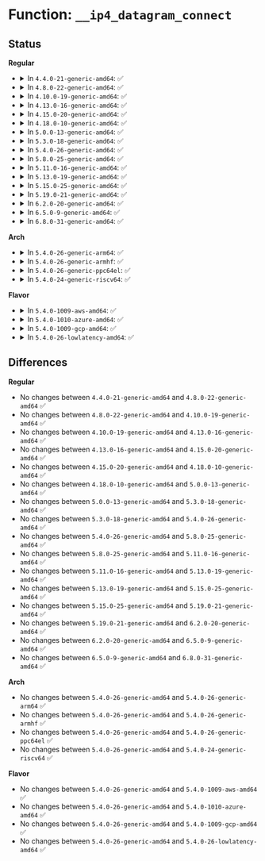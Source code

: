 # Function: <code>__ip4_datagram_connect</code>

## Status
<b>Regular</b>
<ul>
<li>
<details>
<summary>In <code>4.4.0-21-generic-amd64</code>: ✅</summary>

```c
int __ip4_datagram_connect(struct sock * sk, struct sockaddr * uaddr, int addr_len)
```

```json
{
  "name": "__ip4_datagram_connect",
  "collision_type": "Unique Global",
  "inline_type": "No",
  "funcs": [
    {
      "addr": 18446744071586725264,
      "name": "__ip4_datagram_connect",
      "external": true,
      "loc": "net/ipv4/datagram.c:23",
      "file": "net/ipv4/datagram.c",
      "inline": "seen, unknown",
      "caller_inline": [],
      "caller_func": [
        "net/ipv4/datagram.c:ip4_datagram_connect",
        "net/ipv6/datagram.c:__ip6_datagram_connect",
        "net/ipv6/datagram.c:__ip6_datagram_connect"
      ]
    }
  ],
  "symbols": [
    {
      "addr": 18446744071586725264,
      "name": "__ip4_datagram_connect",
      "section": ".text",
      "bind": "STB_GLOBAL",
      "size": 772
    }
  ]
}
```
</details>
</li>
<li>
<details>
<summary>In <code>4.8.0-22-generic-amd64</code>: ✅</summary>

```c
int __ip4_datagram_connect(struct sock * sk, struct sockaddr * uaddr, int addr_len)
```

```json
{
  "name": "__ip4_datagram_connect",
  "collision_type": "Unique Global",
  "inline_type": "No",
  "funcs": [
    {
      "addr": 18446744071587173200,
      "name": "__ip4_datagram_connect",
      "external": true,
      "loc": "net/ipv4/datagram.c:23",
      "file": "net/ipv4/datagram.c",
      "inline": "seen, unknown",
      "caller_inline": [],
      "caller_func": [
        "net/ipv4/datagram.c:ip4_datagram_connect",
        "net/ipv6/datagram.c:ip6_datagram_connect",
        "net/ipv6/datagram.c:ip6_datagram_connect"
      ]
    }
  ],
  "symbols": [
    {
      "addr": 18446744071587173200,
      "name": "__ip4_datagram_connect",
      "section": ".text",
      "bind": "STB_GLOBAL",
      "size": 729
    }
  ]
}
```
</details>
</li>
<li>
<details>
<summary>In <code>4.10.0-19-generic-amd64</code>: ✅</summary>

```c
int __ip4_datagram_connect(struct sock * sk, struct sockaddr * uaddr, int addr_len)
```

```json
{
  "name": "__ip4_datagram_connect",
  "collision_type": "Unique Global",
  "inline_type": "No",
  "funcs": [
    {
      "addr": 18446744071587372896,
      "name": "__ip4_datagram_connect",
      "external": true,
      "loc": "net/ipv4/datagram.c:23",
      "file": "net/ipv4/datagram.c",
      "inline": "seen, unknown",
      "caller_inline": [],
      "caller_func": [
        "net/ipv4/datagram.c:ip4_datagram_connect",
        "net/ipv6/datagram.c:__ip6_datagram_connect",
        "net/ipv6/datagram.c:__ip6_datagram_connect"
      ]
    }
  ],
  "symbols": [
    {
      "addr": 18446744071587372896,
      "name": "__ip4_datagram_connect",
      "section": ".text",
      "bind": "STB_GLOBAL",
      "size": 678
    }
  ]
}
```
</details>
</li>
<li>
<details>
<summary>In <code>4.13.0-16-generic-amd64</code>: ✅</summary>

```c
int __ip4_datagram_connect(struct sock * sk, struct sockaddr * uaddr, int addr_len)
```

```json
{
  "name": "__ip4_datagram_connect",
  "collision_type": "Unique Global",
  "inline_type": "No",
  "funcs": [
    {
      "addr": 18446744071587507136,
      "name": "__ip4_datagram_connect",
      "external": true,
      "loc": "net/ipv4/datagram.c:23",
      "file": "net/ipv4/datagram.c",
      "inline": "seen, unknown",
      "caller_inline": [],
      "caller_func": [
        "net/ipv4/datagram.c:ip4_datagram_connect",
        "net/ipv6/datagram.c:__ip6_datagram_connect",
        "net/ipv6/datagram.c:__ip6_datagram_connect"
      ]
    }
  ],
  "symbols": [
    {
      "addr": 18446744071587507136,
      "name": "__ip4_datagram_connect",
      "section": ".text",
      "bind": "STB_GLOBAL",
      "size": 696
    }
  ]
}
```
</details>
</li>
<li>
<details>
<summary>In <code>4.15.0-20-generic-amd64</code>: ✅</summary>

```c
int __ip4_datagram_connect(struct sock * sk, struct sockaddr * uaddr, int addr_len)
```

```json
{
  "name": "__ip4_datagram_connect",
  "collision_type": "Unique Global",
  "inline_type": "No",
  "funcs": [
    {
      "addr": 18446744071588029728,
      "name": "__ip4_datagram_connect",
      "external": true,
      "loc": "net/ipv4/datagram.c:23",
      "file": "net/ipv4/datagram.c",
      "inline": "seen, unknown",
      "caller_inline": [],
      "caller_func": [
        "net/ipv4/datagram.c:ip4_datagram_connect",
        "net/ipv6/datagram.c:__ip6_datagram_connect",
        "net/ipv6/datagram.c:__ip6_datagram_connect"
      ]
    }
  ],
  "symbols": [
    {
      "addr": 18446744071588029728,
      "name": "__ip4_datagram_connect",
      "section": ".text",
      "bind": "STB_GLOBAL",
      "size": 699
    }
  ]
}
```
</details>
</li>
<li>
<details>
<summary>In <code>4.18.0-10-generic-amd64</code>: ✅</summary>

```c
int __ip4_datagram_connect(struct sock * sk, struct sockaddr * uaddr, int addr_len)
```

```json
{
  "name": "__ip4_datagram_connect",
  "collision_type": "Unique Global",
  "inline_type": "No",
  "funcs": [
    {
      "addr": 18446744071588381040,
      "name": "__ip4_datagram_connect",
      "external": true,
      "loc": "net/ipv4/datagram.c:23",
      "file": "net/ipv4/datagram.c",
      "inline": "seen, unknown",
      "caller_inline": [],
      "caller_func": [
        "net/ipv4/datagram.c:ip4_datagram_connect",
        "net/ipv6/datagram.c:__ip6_datagram_connect",
        "net/ipv6/datagram.c:__ip6_datagram_connect"
      ]
    }
  ],
  "symbols": [
    {
      "addr": 18446744071588381040,
      "name": "__ip4_datagram_connect",
      "section": ".text",
      "bind": "STB_GLOBAL",
      "size": 705
    }
  ]
}
```
</details>
</li>
<li>
<details>
<summary>In <code>5.0.0-13-generic-amd64</code>: ✅</summary>

```c
int __ip4_datagram_connect(struct sock * sk, struct sockaddr * uaddr, int addr_len)
```

```json
{
  "name": "__ip4_datagram_connect",
  "collision_type": "Unique Global",
  "inline_type": "No",
  "funcs": [
    {
      "addr": 18446744071588571328,
      "name": "__ip4_datagram_connect",
      "external": true,
      "loc": "net/ipv4/datagram.c:23",
      "file": "net/ipv4/datagram.c",
      "inline": "seen, unknown",
      "caller_inline": [],
      "caller_func": [
        "net/ipv4/datagram.c:ip4_datagram_connect",
        "net/ipv6/datagram.c:__ip6_datagram_connect",
        "net/ipv6/datagram.c:__ip6_datagram_connect"
      ]
    }
  ],
  "symbols": [
    {
      "addr": 18446744071588571328,
      "name": "__ip4_datagram_connect",
      "section": ".text",
      "bind": "STB_GLOBAL",
      "size": 756
    }
  ]
}
```
</details>
</li>
<li>
<details>
<summary>In <code>5.3.0-18-generic-amd64</code>: ✅</summary>

```c
int __ip4_datagram_connect(struct sock * sk, struct sockaddr * uaddr, int addr_len)
```

```json
{
  "name": "__ip4_datagram_connect",
  "collision_type": "Unique Global",
  "inline_type": "No",
  "funcs": [
    {
      "addr": 18446744071588982560,
      "name": "__ip4_datagram_connect",
      "external": true,
      "loc": "net/ipv4/datagram.c:20",
      "file": "net/ipv4/datagram.c",
      "inline": "seen, unknown",
      "caller_inline": [],
      "caller_func": [
        "net/ipv4/datagram.c:ip4_datagram_connect",
        "net/ipv6/datagram.c:__ip6_datagram_connect",
        "net/ipv6/datagram.c:__ip6_datagram_connect"
      ]
    }
  ],
  "symbols": [
    {
      "addr": 18446744071588982560,
      "name": "__ip4_datagram_connect",
      "section": ".text",
      "bind": "STB_GLOBAL",
      "size": 793
    }
  ]
}
```
</details>
</li>
<li>
<details>
<summary>In <code>5.4.0-26-generic-amd64</code>: ✅</summary>

```c
int __ip4_datagram_connect(struct sock * sk, struct sockaddr * uaddr, int addr_len)
```

```json
{
  "name": "__ip4_datagram_connect",
  "collision_type": "Unique Global",
  "inline_type": "No",
  "funcs": [
    {
      "addr": 18446744071589207024,
      "name": "__ip4_datagram_connect",
      "external": true,
      "loc": "net/ipv4/datagram.c:20",
      "file": "net/ipv4/datagram.c",
      "inline": "seen, unknown",
      "caller_inline": [],
      "caller_func": [
        "net/ipv4/datagram.c:ip4_datagram_connect",
        "net/ipv6/datagram.c:__ip6_datagram_connect",
        "net/ipv6/datagram.c:__ip6_datagram_connect"
      ]
    }
  ],
  "symbols": [
    {
      "addr": 18446744071589207024,
      "name": "__ip4_datagram_connect",
      "section": ".text",
      "bind": "STB_GLOBAL",
      "size": 791
    }
  ]
}
```
</details>
</li>
<li>
<details>
<summary>In <code>5.8.0-25-generic-amd64</code>: ✅</summary>

```c
int __ip4_datagram_connect(struct sock * sk, struct sockaddr * uaddr, int addr_len)
```

```json
{
  "name": "__ip4_datagram_connect",
  "collision_type": "Unique Global",
  "inline_type": "No",
  "funcs": [
    {
      "addr": 18446744071590179936,
      "name": "__ip4_datagram_connect",
      "external": true,
      "loc": "net/ipv4/datagram.c:20",
      "file": "net/ipv4/datagram.c",
      "inline": "seen, unknown",
      "caller_inline": [],
      "caller_func": [
        "net/ipv4/datagram.c:ip4_datagram_connect",
        "net/ipv6/datagram.c:__ip6_datagram_connect",
        "net/ipv6/datagram.c:__ip6_datagram_connect"
      ]
    }
  ],
  "symbols": [
    {
      "addr": 18446744071590179936,
      "name": "__ip4_datagram_connect",
      "section": ".text",
      "bind": "STB_GLOBAL",
      "size": 816
    }
  ]
}
```
</details>
</li>
<li>
<details>
<summary>In <code>5.11.0-16-generic-amd64</code>: ✅</summary>

```c
int __ip4_datagram_connect(struct sock * sk, struct sockaddr * uaddr, int addr_len)
```

```json
{
  "name": "__ip4_datagram_connect",
  "collision_type": "Unique Global",
  "inline_type": "No",
  "funcs": [
    {
      "addr": 18446744071590229088,
      "name": "__ip4_datagram_connect",
      "external": true,
      "loc": "net/ipv4/datagram.c:20",
      "file": "net/ipv4/datagram.c",
      "inline": "seen, unknown",
      "caller_inline": [],
      "caller_func": [
        "net/ipv4/datagram.c:ip4_datagram_connect",
        "net/ipv6/datagram.c:__ip6_datagram_connect",
        "net/ipv6/datagram.c:__ip6_datagram_connect"
      ]
    }
  ],
  "symbols": [
    {
      "addr": 18446744071590229088,
      "name": "__ip4_datagram_connect",
      "section": ".text",
      "bind": "STB_GLOBAL",
      "size": 840
    }
  ]
}
```
</details>
</li>
<li>
<details>
<summary>In <code>5.13.0-19-generic-amd64</code>: ✅</summary>

```c
int __ip4_datagram_connect(struct sock * sk, struct sockaddr * uaddr, int addr_len)
```

```json
{
  "name": "__ip4_datagram_connect",
  "collision_type": "Unique Global",
  "inline_type": "No",
  "funcs": [
    {
      "addr": 18446744071590143184,
      "name": "__ip4_datagram_connect",
      "external": true,
      "loc": "net/ipv4/datagram.c:20",
      "file": "net/ipv4/datagram.c",
      "inline": "seen, unknown",
      "caller_inline": [],
      "caller_func": [
        "net/ipv4/datagram.c:ip4_datagram_connect",
        "net/ipv6/datagram.c:__ip6_datagram_connect",
        "net/ipv6/datagram.c:__ip6_datagram_connect"
      ]
    }
  ],
  "symbols": [
    {
      "addr": 18446744071590143184,
      "name": "__ip4_datagram_connect",
      "section": ".text",
      "bind": "STB_GLOBAL",
      "size": 847
    }
  ]
}
```
</details>
</li>
<li>
<details>
<summary>In <code>5.15.0-25-generic-amd64</code>: ✅</summary>

```c
int __ip4_datagram_connect(struct sock * sk, struct sockaddr * uaddr, int addr_len)
```

```json
{
  "name": "__ip4_datagram_connect",
  "collision_type": "Unique Global",
  "inline_type": "No",
  "funcs": [
    {
      "addr": 18446744071590923488,
      "name": "__ip4_datagram_connect",
      "external": true,
      "loc": "net/ipv4/datagram.c:20",
      "file": "net/ipv4/datagram.c",
      "inline": "seen, unknown",
      "caller_inline": [],
      "caller_func": [
        "net/ipv4/datagram.c:ip4_datagram_connect",
        "net/ipv6/datagram.c:__ip6_datagram_connect",
        "net/ipv6/datagram.c:__ip6_datagram_connect"
      ]
    }
  ],
  "symbols": [
    {
      "addr": 18446744071590923488,
      "name": "__ip4_datagram_connect",
      "section": ".text",
      "bind": "STB_GLOBAL",
      "size": 847
    }
  ]
}
```
</details>
</li>
<li>
<details>
<summary>In <code>5.19.0-21-generic-amd64</code>: ✅</summary>

```c
int __ip4_datagram_connect(struct sock * sk, struct sockaddr * uaddr, int addr_len)
```

```json
{
  "name": "__ip4_datagram_connect",
  "collision_type": "Unique Global",
  "inline_type": "No",
  "funcs": [
    {
      "addr": 18446744071592564080,
      "name": "__ip4_datagram_connect",
      "external": true,
      "loc": "net/ipv4/datagram.c:19",
      "file": "net/ipv4/datagram.c",
      "inline": "seen, unknown",
      "caller_inline": [],
      "caller_func": [
        "net/ipv4/datagram.c:ip4_datagram_connect",
        "net/ipv6/datagram.c:__ip6_datagram_connect",
        "net/ipv6/datagram.c:__ip6_datagram_connect"
      ]
    }
  ],
  "symbols": [
    {
      "addr": 18446744071592564080,
      "name": "__ip4_datagram_connect",
      "section": ".text",
      "bind": "STB_GLOBAL",
      "size": 854
    }
  ]
}
```
</details>
</li>
<li>
<details>
<summary>In <code>6.2.0-20-generic-amd64</code>: ✅</summary>

```c
int __ip4_datagram_connect(struct sock * sk, struct sockaddr * uaddr, int addr_len)
```

```json
{
  "name": "__ip4_datagram_connect",
  "collision_type": "Unique Global",
  "inline_type": "No",
  "funcs": [
    {
      "addr": 18446744071594424160,
      "name": "__ip4_datagram_connect",
      "external": true,
      "loc": "net/ipv4/datagram.c:19",
      "file": "net/ipv4/datagram.c",
      "inline": "seen, unknown",
      "caller_inline": [],
      "caller_func": [
        "net/ipv4/datagram.c:ip4_datagram_connect",
        "net/ipv6/datagram.c:__ip6_datagram_connect",
        "net/ipv6/datagram.c:__ip6_datagram_connect"
      ]
    }
  ],
  "symbols": [
    {
      "addr": 18446744071594424160,
      "name": "__ip4_datagram_connect",
      "section": ".text",
      "bind": "STB_GLOBAL",
      "size": 860
    }
  ]
}
```
</details>
</li>
<li>
<details>
<summary>In <code>6.5.0-9-generic-amd64</code>: ✅</summary>

```c
int __ip4_datagram_connect(struct sock * sk, struct sockaddr * uaddr, int addr_len)
```

```json
{
  "name": "__ip4_datagram_connect",
  "collision_type": "Unique Global",
  "inline_type": "No",
  "funcs": [
    {
      "addr": 18446744071594813472,
      "name": "__ip4_datagram_connect",
      "external": true,
      "loc": "net/ipv4/datagram.c:19",
      "file": "net/ipv4/datagram.c",
      "inline": "seen, unknown",
      "caller_inline": [],
      "caller_func": [
        "net/ipv4/datagram.c:ip4_datagram_connect",
        "net/ipv6/datagram.c:__ip6_datagram_connect",
        "net/ipv6/datagram.c:__ip6_datagram_connect"
      ]
    }
  ],
  "symbols": [
    {
      "addr": 18446744071594813472,
      "name": "__ip4_datagram_connect",
      "section": ".text",
      "bind": "STB_GLOBAL",
      "size": 870
    }
  ]
}
```
</details>
</li>
<li>
<details>
<summary>In <code>6.8.0-31-generic-amd64</code>: ✅</summary>

```c
int __ip4_datagram_connect(struct sock * sk, struct sockaddr * uaddr, int addr_len)
```

```json
{
  "name": "__ip4_datagram_connect",
  "collision_type": "Unique Global",
  "inline_type": "No",
  "funcs": [
    {
      "addr": 18446744071595624720,
      "name": "__ip4_datagram_connect",
      "external": true,
      "loc": "net/ipv4/datagram.c:19",
      "file": "net/ipv4/datagram.c",
      "inline": "seen, unknown",
      "caller_inline": [],
      "caller_func": [
        "net/ipv4/datagram.c:ip4_datagram_connect",
        "net/ipv6/datagram.c:__ip6_datagram_connect",
        "net/ipv6/datagram.c:__ip6_datagram_connect"
      ]
    }
  ],
  "symbols": [
    {
      "addr": 18446744071595624720,
      "name": "__ip4_datagram_connect",
      "section": ".text",
      "bind": "STB_GLOBAL",
      "size": 878
    }
  ]
}
```
</details>
</li>
</ul>
<b>Arch</b>
<ul>
<li>
<details>
<summary>In <code>5.4.0-26-generic-arm64</code>: ✅</summary>

```c
int __ip4_datagram_connect(struct sock * sk, struct sockaddr * uaddr, int addr_len)
```

```json
{
  "name": "__ip4_datagram_connect",
  "collision_type": "Unique Global",
  "inline_type": "No",
  "funcs": [
    {
      "addr": 18446603336502828496,
      "name": "__ip4_datagram_connect",
      "external": true,
      "loc": "net/ipv4/datagram.c:20",
      "file": "net/ipv4/datagram.c",
      "inline": "seen, unknown",
      "caller_inline": [],
      "caller_func": [
        "net/ipv4/datagram.c:ip4_datagram_connect",
        "net/ipv6/datagram.c:__ip6_datagram_connect",
        "net/ipv6/datagram.c:__ip6_datagram_connect"
      ]
    }
  ],
  "symbols": [
    {
      "addr": 18446603336502828496,
      "name": "__ip4_datagram_connect",
      "section": ".text",
      "bind": "STB_GLOBAL",
      "size": 752
    }
  ]
}
```
</details>
</li>
<li>
<details>
<summary>In <code>5.4.0-26-generic-armhf</code>: ✅</summary>

```c
int __ip4_datagram_connect(struct sock * sk, struct sockaddr * uaddr, int addr_len)
```

```json
{
  "name": "__ip4_datagram_connect",
  "collision_type": "Unique Global",
  "inline_type": "No",
  "funcs": [
    {
      "addr": 3235530080,
      "name": "__ip4_datagram_connect",
      "external": true,
      "loc": "net/ipv4/datagram.c:20",
      "file": "net/ipv4/datagram.c",
      "inline": "seen, unknown",
      "caller_inline": [],
      "caller_func": [
        "net/ipv4/datagram.c:ip4_datagram_connect",
        "net/ipv6/datagram.c:__ip6_datagram_connect",
        "net/ipv6/datagram.c:__ip6_datagram_connect"
      ]
    }
  ],
  "symbols": [
    {
      "addr": 3235530080,
      "name": "__ip4_datagram_connect",
      "section": ".text",
      "bind": "STB_GLOBAL",
      "size": 852
    }
  ]
}
```
</details>
</li>
<li>
<details>
<summary>In <code>5.4.0-26-generic-ppc64el</code>: ✅</summary>

```c
int __ip4_datagram_connect(struct sock * sk, struct sockaddr * uaddr, int addr_len)
```

```json
{
  "name": "__ip4_datagram_connect",
  "collision_type": "Unique Global",
  "inline_type": "No",
  "funcs": [
    {
      "addr": 13835058055296479120,
      "name": "__ip4_datagram_connect",
      "external": true,
      "loc": "net/ipv4/datagram.c:20",
      "file": "net/ipv4/datagram.c",
      "inline": "seen, unknown",
      "caller_inline": [],
      "caller_func": [
        "net/ipv4/datagram.c:ip4_datagram_connect",
        "net/ipv6/datagram.c:__ip6_datagram_connect",
        "net/ipv6/datagram.c:__ip6_datagram_connect"
      ]
    }
  ],
  "symbols": [
    {
      "addr": 13835058055296479120,
      "name": "__ip4_datagram_connect",
      "section": ".text",
      "bind": "STB_GLOBAL",
      "size": 936
    }
  ]
}
```
</details>
</li>
<li>
<details>
<summary>In <code>5.4.0-24-generic-riscv64</code>: ✅</summary>

```c
int __ip4_datagram_connect(struct sock * sk, struct sockaddr * uaddr, int addr_len)
```

```json
{
  "name": "__ip4_datagram_connect",
  "collision_type": "Unique Global",
  "inline_type": "No",
  "funcs": [
    {
      "addr": 18446743936278941150,
      "name": "__ip4_datagram_connect",
      "external": true,
      "loc": "net/ipv4/datagram.c:20",
      "file": "net/ipv4/datagram.c",
      "inline": "seen, unknown",
      "caller_inline": [],
      "caller_func": [
        "net/ipv4/datagram.c:ip4_datagram_connect",
        "net/ipv6/datagram.c:__ip6_datagram_connect",
        "net/ipv6/datagram.c:__ip6_datagram_connect"
      ]
    }
  ],
  "symbols": [
    {
      "addr": 18446743936278941150,
      "name": "__ip4_datagram_connect",
      "section": ".text",
      "bind": "STB_GLOBAL",
      "size": 636
    }
  ]
}
```
</details>
</li>
</ul>
<b>Flavor</b>
<ul>
<li>
<details>
<summary>In <code>5.4.0-1009-aws-amd64</code>: ✅</summary>

```c
int __ip4_datagram_connect(struct sock * sk, struct sockaddr * uaddr, int addr_len)
```

```json
{
  "name": "__ip4_datagram_connect",
  "collision_type": "Unique Global",
  "inline_type": "No",
  "funcs": [
    {
      "addr": 18446744071588813408,
      "name": "__ip4_datagram_connect",
      "external": true,
      "loc": "net/ipv4/datagram.c:20",
      "file": "net/ipv4/datagram.c",
      "inline": "seen, unknown",
      "caller_inline": [],
      "caller_func": [
        "net/ipv4/datagram.c:ip4_datagram_connect",
        "net/ipv6/datagram.c:__ip6_datagram_connect",
        "net/ipv6/datagram.c:__ip6_datagram_connect"
      ]
    }
  ],
  "symbols": [
    {
      "addr": 18446744071588813408,
      "name": "__ip4_datagram_connect",
      "section": ".text",
      "bind": "STB_GLOBAL",
      "size": 791
    }
  ]
}
```
</details>
</li>
<li>
<details>
<summary>In <code>5.4.0-1010-azure-amd64</code>: ✅</summary>

```c
int __ip4_datagram_connect(struct sock * sk, struct sockaddr * uaddr, int addr_len)
```

```json
{
  "name": "__ip4_datagram_connect",
  "collision_type": "Unique Global",
  "inline_type": "No",
  "funcs": [
    {
      "addr": 18446744071588525344,
      "name": "__ip4_datagram_connect",
      "external": true,
      "loc": "net/ipv4/datagram.c:20",
      "file": "net/ipv4/datagram.c",
      "inline": "seen, unknown",
      "caller_inline": [],
      "caller_func": [
        "net/ipv4/datagram.c:ip4_datagram_connect",
        "net/ipv6/datagram.c:__ip6_datagram_connect",
        "net/ipv6/datagram.c:__ip6_datagram_connect"
      ]
    }
  ],
  "symbols": [
    {
      "addr": 18446744071588525344,
      "name": "__ip4_datagram_connect",
      "section": ".text",
      "bind": "STB_GLOBAL",
      "size": 791
    }
  ]
}
```
</details>
</li>
<li>
<details>
<summary>In <code>5.4.0-1009-gcp-amd64</code>: ✅</summary>

```c
int __ip4_datagram_connect(struct sock * sk, struct sockaddr * uaddr, int addr_len)
```

```json
{
  "name": "__ip4_datagram_connect",
  "collision_type": "Unique Global",
  "inline_type": "No",
  "funcs": [
    {
      "addr": 18446744071589249584,
      "name": "__ip4_datagram_connect",
      "external": true,
      "loc": "net/ipv4/datagram.c:20",
      "file": "net/ipv4/datagram.c",
      "inline": "seen, unknown",
      "caller_inline": [],
      "caller_func": [
        "net/ipv4/datagram.c:ip4_datagram_connect",
        "net/ipv6/datagram.c:__ip6_datagram_connect",
        "net/ipv6/datagram.c:__ip6_datagram_connect"
      ]
    }
  ],
  "symbols": [
    {
      "addr": 18446744071589249584,
      "name": "__ip4_datagram_connect",
      "section": ".text",
      "bind": "STB_GLOBAL",
      "size": 791
    }
  ]
}
```
</details>
</li>
<li>
<details>
<summary>In <code>5.4.0-26-lowlatency-amd64</code>: ✅</summary>

```c
int __ip4_datagram_connect(struct sock * sk, struct sockaddr * uaddr, int addr_len)
```

```json
{
  "name": "__ip4_datagram_connect",
  "collision_type": "Unique Global",
  "inline_type": "No",
  "funcs": [
    {
      "addr": 18446744071589290208,
      "name": "__ip4_datagram_connect",
      "external": true,
      "loc": "net/ipv4/datagram.c:20",
      "file": "net/ipv4/datagram.c",
      "inline": "seen, unknown",
      "caller_inline": [],
      "caller_func": [
        "net/ipv4/datagram.c:ip4_datagram_connect",
        "net/ipv6/datagram.c:__ip6_datagram_connect",
        "net/ipv6/datagram.c:__ip6_datagram_connect"
      ]
    }
  ],
  "symbols": [
    {
      "addr": 18446744071589290208,
      "name": "__ip4_datagram_connect",
      "section": ".text",
      "bind": "STB_GLOBAL",
      "size": 840
    }
  ]
}
```
</details>
</li>
</ul>

## Differences
<b>Regular</b>
<ul>
<li>
No changes between <code>4.4.0-21-generic-amd64</code> and <code>4.8.0-22-generic-amd64</code> ✅
</li>
<li>
No changes between <code>4.8.0-22-generic-amd64</code> and <code>4.10.0-19-generic-amd64</code> ✅
</li>
<li>
No changes between <code>4.10.0-19-generic-amd64</code> and <code>4.13.0-16-generic-amd64</code> ✅
</li>
<li>
No changes between <code>4.13.0-16-generic-amd64</code> and <code>4.15.0-20-generic-amd64</code> ✅
</li>
<li>
No changes between <code>4.15.0-20-generic-amd64</code> and <code>4.18.0-10-generic-amd64</code> ✅
</li>
<li>
No changes between <code>4.18.0-10-generic-amd64</code> and <code>5.0.0-13-generic-amd64</code> ✅
</li>
<li>
No changes between <code>5.0.0-13-generic-amd64</code> and <code>5.3.0-18-generic-amd64</code> ✅
</li>
<li>
No changes between <code>5.3.0-18-generic-amd64</code> and <code>5.4.0-26-generic-amd64</code> ✅
</li>
<li>
No changes between <code>5.4.0-26-generic-amd64</code> and <code>5.8.0-25-generic-amd64</code> ✅
</li>
<li>
No changes between <code>5.8.0-25-generic-amd64</code> and <code>5.11.0-16-generic-amd64</code> ✅
</li>
<li>
No changes between <code>5.11.0-16-generic-amd64</code> and <code>5.13.0-19-generic-amd64</code> ✅
</li>
<li>
No changes between <code>5.13.0-19-generic-amd64</code> and <code>5.15.0-25-generic-amd64</code> ✅
</li>
<li>
No changes between <code>5.15.0-25-generic-amd64</code> and <code>5.19.0-21-generic-amd64</code> ✅
</li>
<li>
No changes between <code>5.19.0-21-generic-amd64</code> and <code>6.2.0-20-generic-amd64</code> ✅
</li>
<li>
No changes between <code>6.2.0-20-generic-amd64</code> and <code>6.5.0-9-generic-amd64</code> ✅
</li>
<li>
No changes between <code>6.5.0-9-generic-amd64</code> and <code>6.8.0-31-generic-amd64</code> ✅
</li>
</ul>
<b>Arch</b>
<ul>
<li>
No changes between <code>5.4.0-26-generic-amd64</code> and <code>5.4.0-26-generic-arm64</code> ✅
</li>
<li>
No changes between <code>5.4.0-26-generic-amd64</code> and <code>5.4.0-26-generic-armhf</code> ✅
</li>
<li>
No changes between <code>5.4.0-26-generic-amd64</code> and <code>5.4.0-26-generic-ppc64el</code> ✅
</li>
<li>
No changes between <code>5.4.0-26-generic-amd64</code> and <code>5.4.0-24-generic-riscv64</code> ✅
</li>
</ul>
<b>Flavor</b>
<ul>
<li>
No changes between <code>5.4.0-26-generic-amd64</code> and <code>5.4.0-1009-aws-amd64</code> ✅
</li>
<li>
No changes between <code>5.4.0-26-generic-amd64</code> and <code>5.4.0-1010-azure-amd64</code> ✅
</li>
<li>
No changes between <code>5.4.0-26-generic-amd64</code> and <code>5.4.0-1009-gcp-amd64</code> ✅
</li>
<li>
No changes between <code>5.4.0-26-generic-amd64</code> and <code>5.4.0-26-lowlatency-amd64</code> ✅
</li>
</ul>
